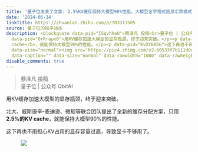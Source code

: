 ```yaml
---
title: '量子位发表了文章: 2.5%KV缓存保持大模型90%性能，大模型金字塔式信息汇聚模式探秘｜开源'
date: '2024-06-14'
linkTitle: https://zhuanlan.zhihu.com/p/703313505
source: 量子位的知乎动态
description: <blockquote data-pid="ISqvhheU">蔡泽凡 投稿<br>量子位 | 公众号 QbitAI</blockquote><p
  data-pid="OrRrapx6">用KV缓存加速大模型的显存瓶颈，终于迎来突破。</p><p data-pid="_3ZhtuFv">北大、威斯康辛-麦迪逊、微软等联合团队提出了全新的缓存分配方案，只用<b>2.5%的KV
  cache</b>，就能保持大模型90%的性能。</p><p data-pid="KvXYB8b6">这下再也不用担心KV占用的显存容量过高，导致显卡不够用了。</p><figure
  data-size="normal"><img src="https://pic4.zhimg.com/v2-60533f7b111d0a4129da76b1443b01e7.jpg"
  data-caption="" data-size="normal" data-rawwidth="1080" data-rawheight="490" ...
disable_comments: true
---
```

<blockquote data-pid="ISqvhheU">蔡泽凡 投稿<br>量子位 | 公众号 QbitAI</blockquote><p data-pid="OrRrapx6">用KV缓存加速大模型的显存瓶颈，终于迎来突破。</p><p data-pid="_3ZhtuFv">北大、威斯康辛-麦迪逊、微软等联合团队提出了全新的缓存分配方案，只用<b>2.5%的KV cache</b>，就能保持大模型90%的性能。</p><p data-pid="KvXYB8b6">这下再也不用担心KV占用的显存容量过高，导致显卡不够用了。</p><figure data-size="normal"><img src="https://pic4.zhimg.com/v2-60533f7b111d0a4129da76b1443b01e7.jpg" data-caption="" data-size="normal" data-rawwidth="1080" data-rawheight="490" ...